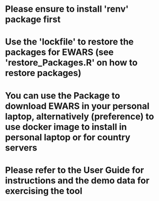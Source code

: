 # Please ensure to install 'renv' package first
# Use the 'lockfile' to restore the packages for EWARS (see 'restore_Packages.R' on how to restore packages)
# You can use the Package to download EWARS in your personal laptop, alternatively (preference) to use docker image to install in personal laptop or for country servers
# Please refer to the User Guide for instructions and the demo data for exercising the tool
